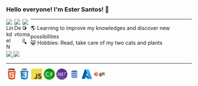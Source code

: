 ### Hello everyone! I'm Ester Santos! :sunflower:

<a target="_blank" href="https://www.linkedin.com/in/ester-r-2292438b/">
  <img align="left" alt="LinkdeIN" width="22px" src="https://cdn.jsdelivr.net/npm/simple-icons@v3/icons/linkedin.svg" />
</a>
<a target="_blank" href="https://dev.to/esterribeiro">
  <img align="left" alt="Devto" width="22px" src="https://cdn.jsdelivr.net/npm/simple-icons@v3/icons/dev-dot-to.svg" />
</a>
<a target="_blank" href="mailto:ester.ribeiro@al.infnet.edu.br">
  <img align="left" alt="Gmail" width="22px" src="https://cdn.jsdelivr.net/npm/simple-icons@v3/icons/gmail.svg" />
</a>

<hr></hr>

- :earth_americas: Learning to improve my knowledges and discover new possibilities
- :smile_cat: Hobbies: Read, take care of my two cats and plants

<!--
**EsterRibeiro/EsterRibeiro** is a ✨ _special_ ✨ repository because its `README.md` (this file) appears on your GitHub profile.



Here are some ideas to get you started:

- 🔭 Currently working on 
- 🌱 I’m currently learning ...
- 👯 I’m looking to collaborate on ...
- 🤔 I’m looking for help with ...
- 💬 Ask me about ...
- 📫 How to reach me: ...
- 😄 Pronouns: ...
- ⚡ Fun fact: ...
-->


<a href="https://github.com/esterribeiro">
  <img height="180em" src="https://github-readme-stats.vercel.app/api?username=esterribeiro&show_icons=true&theme=tokyonight" data-canonical-src="https://github-readme-stats.vercel.app/api?username=esterribeiro&amp;show_icons=true&amp;amp;include_all_commits=true&amp;count_private=true" style="max-width:100%;">
  
  <img height="180em" src="https://github-readme-stats.vercel.app/api/top-langs/?username=esterribeiro&layout=compact&theme=tokyonight" data-canonical-src="https://github-readme-stats.vercel.app/api/top-langs/?username=esterribeiro&amp;layout=compact&amp;langs_count=16&amp" style="max-width:100%;">
</a>


<hr></hr>

<code><img height="30" src="https://raw.githubusercontent.com/github/explore/80688e429a7d4ef2fca1e82350fe8e3517d3494d/topics/html/html.png"></code>
<code><img height="30" src="https://raw.githubusercontent.com/github/explore/80688e429a7d4ef2fca1e82350fe8e3517d3494d/topics/css/css.png"></code>
<code><img height="30" src="https://raw.githubusercontent.com/github/explore/80688e429a7d4ef2fca1e82350fe8e3517d3494d/topics/javascript/javascript.png"></code>
<code><img height="30" src="https://raw.githubusercontent.com/github/explore/80688e429a7d4ef2fca1e82350fe8e3517d3494d/topics/csharp/csharp.png"></code>
<code><img height="30" src="https://raw.githubusercontent.com/github/explore/80688e429a7d4ef2fca1e82350fe8e3517d3494d/topics/dotnet/dotnet.png"></code>
<code><img height="30" src="https://raw.githubusercontent.com/github/explore/80688e429a7d4ef2fca1e82350fe8e3517d3494d/topics/sql/sql.png"></code>
<code><img height="30" src="https://raw.githubusercontent.com/github/explore/80688e429a7d4ef2fca1e82350fe8e3517d3494d/topics/azure/azure.png"></code>
<code><img height="30" src="https://raw.githubusercontent.com/github/explore/80688e429a7d4ef2fca1e82350fe8e3517d3494d/topics/git/git.png"></code>




